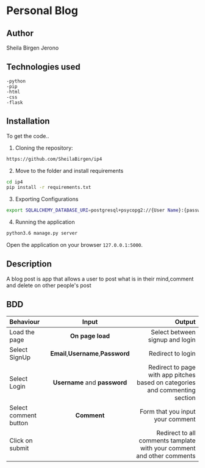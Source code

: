 # Personal Blog

## Author
Sheila Birgen Jerono

## Technologies used
    -python
    -pip
    -html
    -css
    -flask

## Installation
To get the code..

1. Cloning the repository:

```bash
https://github.com/SheilaBirgen/ip4
```

2. Move to the folder and install requirements

```bash
cd ip4
pip install -r requirements.txt
```

3. Exporting Configurations

```bash
export SQLALCHEMY_DATABASE_URI=postgresql+psycopg2://{User Name}:{password}@localhost/{database name}
```

4. Running the application

```bash
python3.6 manage.py server
```

Open the application on your browser `127.0.0.1:5000`.

## Description
A blog post is app that allows a user to post what is in their mind,comment and delete on other people's post 

## BDD
| Behaviour             |                Input                |                                                                       Output |
| :-------------------- | :---------------------------------: | ---------------------------------------------------------------------------: |
| Load the page         |          **On page load**           | Select between signup and login |
| Select SignUp         | **Email**,**Username**,**Password** |                                                            Redirect to login |
| Select Login          |    **Username** and **password**    | Redirect to page with app pitches based on categories and commenting section |
| Select comment button |             **Comment**             |             Form that you input your comment |
| Click on submit       |                                     |       Redirect to all comments tamplate with your comment and other comments |